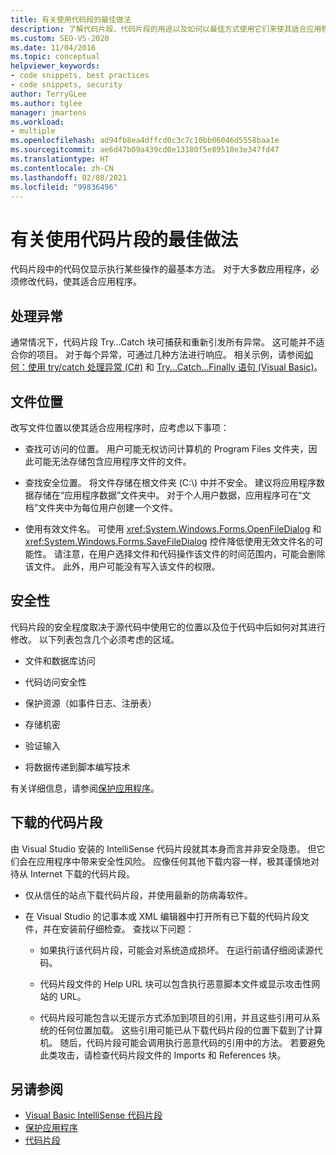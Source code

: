 ```yaml
---
title: 有关使用代码段的最佳做法
description: 了解代码片段、代码片段的用途以及如何以最佳方式使用它们来使其适合应用程序。
ms.custom: SEO-VS-2020
ms.date: 11/04/2016
ms.topic: conceptual
helpviewer_keywords:
- code snippets, best practices
- code snippets, security
author: TerryGLee
ms.author: tglee
manager: jmartens
ms.workload:
- multiple
ms.openlocfilehash: ad94fb8ea4dffcd0c3c7c10bb06046d5558baa1e
ms.sourcegitcommit: ae6d47b09a439cd0e13180f5e89510e3e347fd47
ms.translationtype: HT
ms.contentlocale: zh-CN
ms.lasthandoff: 02/08/2021
ms.locfileid: "99836496"
---
```

# <a name="best-practices-for-using-code-snippets"></a>有关使用代码片段的最佳做法

代码片段中的代码仅显示执行某些操作的最基本方法。 对于大多数应用程序，必须修改代码，使其适合应用程序。

## <a name="handling-exceptions"></a>处理异常

通常情况下，代码片段 Try…Catch 块可捕获和重新引发所有异常。 这可能并不适合你的项目。 对于每个异常，可通过几种方法进行响应。 相关示例，请参阅[如何：使用 try/catch 处理异常 (C#)](/dotnet/csharp/programming-guide/exceptions/how-to-handle-an-exception-using-try-catch) 和 [Try...Catch...Finally 语句 (Visual Basic)](/dotnet/visual-basic/language-reference/statements/try-catch-finally-statement)。

## <a name="file-locations"></a>文件位置

改写文件位置以使其适合应用程序时，应考虑以下事项：

- 查找可访问的位置。 用户可能无权访问计算机的 Program Files 文件夹，因此可能无法存储包含应用程序文件的文件。

- 查找安全位置。 将文件存储在根文件夹 (C:\\) 中并不安全。 建议将应用程序数据存储在“应用程序数据”文件夹中。 对于个人用户数据，应用程序可在“文档”文件夹中为每位用户创建一个文件。

- 使用有效文件名。 可使用 <xref:System.Windows.Forms.OpenFileDialog> 和 <xref:System.Windows.Forms.SaveFileDialog> 控件降低使用无效文件名的可能性。 请注意，在用户选择文件和代码操作该文件的时间范围内，可能会删除该文件。 此外，用户可能没有写入该文件的权限。

## <a name="security"></a>安全性

代码片段的安全程度取决于源代码中使用它的位置以及位于代码中后如何对其进行修改。 以下列表包含几个必须考虑的区域。

- 文件和数据库访问

- 代码访问安全性

- 保护资源（如事件日志、注册表）

- 存储机密

- 验证输入

- 将数据传递到脚本编写技术

有关详细信息，请参阅[保护应用程序](../ide/securing-applications.md)。

## <a name="downloaded-code-snippets"></a>下载的代码片段

由 Visual Studio 安装的 IntelliSense 代码片段就其本身而言并非安全隐患。 但它们会在应用程序中带来安全性风险。 应像任何其他下载内容一样，极其谨慎地对待从 Internet 下载的代码片段。

- 仅从信任的站点下载代码片段，并使用最新的防病毒软件。

- 在 Visual Studio 的记事本或 XML 编辑器中打开所有已下载的代码片段文件，并在安装前仔细检查。 查找以下问题：

  - 如果执行该代码片段，可能会对系统造成损坏。 在运行前请仔细阅读源代码。

  - 代码片段文件的 Help URL 块可以包含执行恶意脚本文件或显示攻击性网站的 URL。

  - 代码片段可能包含以无提示方式添加到项目的引用，并且这些引用可从系统的任何位置加载。 这些引用可能已从下载代码片段的位置下载到了计算机。 随后，代码片段可能会调用执行恶意代码的引用中的方法。 若要避免此类攻击，请检查代码片段文件的 Imports 和 References 块。

## <a name="see-also"></a>另请参阅

- [Visual Basic IntelliSense 代码片段](/dotnet/visual-basic/developing-apps/using-ide/intellisense-code-snippets)
- [保护应用程序](../ide/securing-applications.md)
- [代码片段](../ide/code-snippets.md)
